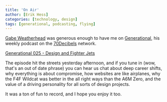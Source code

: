 ```yaml
---
title: 'On Air'
author: [Erik Hess]
categories: [technology, design]
tags: [generational, podcasting, flying]
---
```


[Gabe Weatherhead](http://macdrifter.com) was generous enough to have me on [Generational](http://www.70decibels.com/generational/), his weekly podcast on the [70Decibels](http://www.70decibels.com/) network. 

[Generational 025 - Design and Fighter Jets](http://www.70decibels.com/generational/2013/3/10/025-design-and-fighter-jets.html)

The episode hit the streets yesterday afternoon, and if you tune in (wow, that's an out of date phrase) you can hear us chat about deep career shifts, why everything is about compromise, how websites are like airplanes, why the F4F Wildcat was better in the all right ways than the A6M Zero, and the value of a driving personality for all sorts of design projects.

It was a ton of fun to record, and I hope you enjoy it too.
